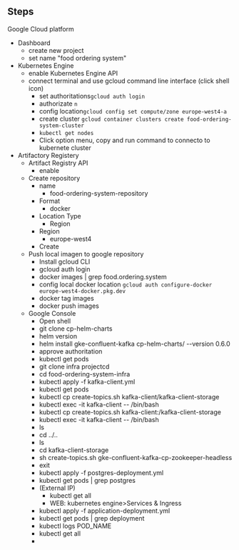 ## Steps

Google Cloud platform

* Dashboard
  * create new project
  * set name "food ordering system"
* Kubernetes Engine
  * enable Kubernetes Engine API
  * connect terminal and use gcloud command line interface (click shell icon)
    * set authoritations`gcloud auth login`
    * authorizate `n`
    * config location`gcloud config set compute/zone europe-west4-a`
    * create cluster `gcloud container clusters create food-ordering-system-cluster`
    * `kubectl get nodes`
    * Click option menu, copy and run command to connecto to kubernete cluster
* Artifactory Registery
  * Artifact Registry API
    * enable
  * Create repository
    * name
      * food-ordering-system-repository
    * Format
      * docker
    * Location Type
      * Region
    * Region
      * europe-west4
    * Create
  * Push local imagen to google repository
    * Install gcloud CLI
    * gcloud auth login
    * docker images | grep food.ordering.system
    * config local docker location `gcloud auth configure-docker europe-west4-docker.pkg.dev`
    * docker tag images
    * docker push images
  * Google Console
    * Open shell
    * git clone cp-helm-charts
    * helm version
    * helm install gke-confluent-kafka cp-helm-charts/ --version 0.6.0
    * approve authoritation
    * kubectl get pods
    * git clone infra projectcd
    * cd food-ordering-system-infra
    * kubectl apply -f kafka-client.yml
    * kubectl get pods
    * kubectl cp create-topics.sh kafka-client/kafka-client-storage
    * kubectl exec -it kafka-client -- /bin/bash
    * kubectl cp create-topics.sh kafka-client:/kafka-client-storage
    * kubectl exec -it kafka-client -- /bin/bash
    * ls
    * cd ../..
    * ls
    * cd kafka-client-storage
    * sh create-topics.sh gke-confluent-kafka-cp-zookeeper-headless
    * exit
    * kubectl apply -f postgres-deployment.yml
    * kubectl get pods | grep postgres
    * (External IP)
      * kubectl get all
      * WEB: kubernetes engine>Services & Ingress
    * kubectl apply -f application-deployment.yml 
    * kubectl get pods | grep deployment
    * kubectl logs POD_NAME
    * kubectl get all
    * 
